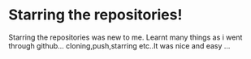 # Starring the repositories!

Starring the repositories was new to me. Learnt many things as i went through github...
cloning,push,starring etc..It was nice and easy ...
